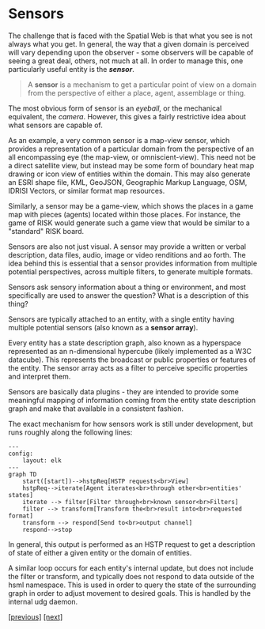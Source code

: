 # Sensors

The challenge that is faced with the Spatial Web is that what you see is not always what you get. In general, the way that a given domain is perceived will vary depending upon the observer - some observers will be capable of seeing a great deal, others, not much at all. In order to manage this, one particularly useful entity is the *__sensor__*.

> A __sensor__ is a mechanism to get a particular point of view on a domain from the perspective of either a place, agent, assemblage or thing.

The most obvious form of sensor is an _eyeball_, or the mechanical equivalent, the _camera_. However, this gives a fairly restrictive idea about what sensors are capable of. 

As an example, a very common sensor is a map-view sensor, which provides a representation of a particular domain from the perspective of an all encompassing eye (the map-view, or omniscient-view). This need not be a direct satellite view, but instead may be some form of boundary heat map drawing or icon view of entities within the domain. This may also generate an ESRI shape file, KML, GeoJSON, Geographic Markup Language, OSM, IDRISI Vectors, or similar format map resources. 

Similarly, a sensor may be a game-view, which shows the places in a game map with pieces (agents) located within those places. For instance, the game of RISK would generate such a game view that would be similar to a "standard" RISK board.

Sensors are also not just visual. A sensor may provide a written or verbal description, data files, audio, image or video renditions and ao forth. The idea behind this is essential that a sensor provides information from multiple potential perspectives, across multiple filters, to generate multiple formats.

Sensors ask sensory information about a thing or environment, and most specifically are used to answer the question? What is a description of this thing?

Sensors are typically attached to an entity, with a single entity having multiple potential sensors (also known as a __sensor array__).

Every entity has a state description graph, also known as a hyperspace represented as an n-dimensional hypercube (likely implemented as a W3C datacube). This represents the broadcast or public properties or features of the entity. The sensor array acts as a filter to perceive specific properties and interpret them.

Sensors are basically data plugins - they are intended to provide some meaningful mapping of information coming from the entity state description graph and make that available in a consistent fashion.

The exact mechanism for how sensors work is still under development, but runs roughly along the following lines:

```mermaid
---
config:
    layout: elk
---
graph TD
    start([start])-->hstpReq[HSTP requests<br>View]
    hstpReq-->iterate[Agent iterates<br>through other<br>entities' states]
    iterate --> filter[Filter through<br>known sensor<br>Filters]
    filter --> transform[Transform the<br>result into<br>requested format]
    transform --> respond[Send to<br>output channel]
    respond-->stop
```
In general, this output is performed as an HSTP request to get a description of state of either a given entity or the domain of entities.

A similar loop occurs for each entity's internal update, but does not include the filter or transform, and typically does not respond to data outside of the hsml namespace. This is used in order to query the state of the surrounding graph in order to adjust movement to desired goals. This is handled by the internal udg daemon.

[[previous]](links.md) [[next]](domains.md)



